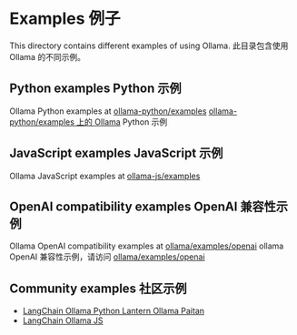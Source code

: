 # Examples 例子



This directory contains different examples of using Ollama.
此目录包含使用 Ollama 的不同示例。

## Python examples Python 示例



Ollama Python examples at [ollama-python/examples](https://github.com/ollama/ollama-python/tree/main/examples)
[ollama-python/examples 上的 Ollama](https://github.com/ollama/ollama-python/tree/main/examples) Python 示例

## JavaScript examples JavaScript 示例



Ollama JavaScript examples at [ollama-js/examples](https://github.com/ollama/ollama-js/tree/main/examples)

## OpenAI compatibility examples OpenAI 兼容性示例



Ollama OpenAI compatibility examples at [ollama/examples/openai](https://github.com/ollama/ollama/blob/main/docs/openai.md)
ollama OpenAI 兼容性示例，请访问 [ollama/examples/openai](https://github.com/ollama/ollama/blob/main/docs/openai.md)

## Community examples 社区示例



- [LangChain Ollama Python Lantern Ollama Paitan](https://python.langchain.com/docs/integrations/chat/ollama/)
- [LangChain Ollama JS](https://js.langchain.com/docs/integrations/chat/ollama/)